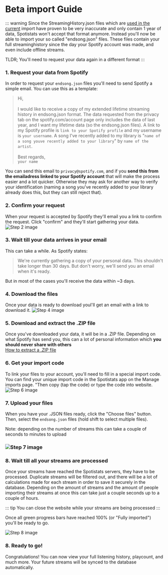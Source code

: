 # Beta import Guide

::: warning
Since the StreamingHistory.json files which are [used in the current](/import/guide#_6-upload-your-files) import have proven to be very inaccurate and only contain 1 year of data, Spotistats won't accept that format anymore. Instead you'll now be able to import your so called "endsong.json" files. These files contain your full streaminghistory since the day your Spotify account was made, and even include offline streams.

TLDR; You'll need to request your data again in a different format
:::

<!-- ::: tip
This header anchors extension is supported by [markdown-it-anchor](https://github.com/valeriangalliat/markdown-it-anchor).

Config reference: [markdown.anchor](../reference/config.md#markdown-anchor)
::: -->

### 1. Request your data from Spotify

In order to request your `endsong.json` files you'll need to send Spotify a simple email. You can use this as a template:

> Hi,
> <br><br> I would like to receive a copy of my extended lifetime streaming history in endsong.json format. The data requested from the privacy tab on the spotify.com/account page only includes the data of last year, and I want my lifetime data (so the endsong.json files). A link to my Spotify profile is `link to your Spotify profile` and my username is `your username`. A song I've recently added to my library is "`name of a song youve recently added to your library`" by `name of the artist`.
> <br><br>Best regards,
> <br>`your name`

You can send this email to `privacy@spotify.com`, and if you **send this from the emailadress linked to your Spotify account** that will make the process easier and a lot quicker. Otherwise they may ask for another way to verify your identification (naming a song you've recently added to your library already does this, but they can still reject that).

### 2. Confirm your request

When your request is accepted by Spotify they'll email you a link to confirm the request. Click "confirm" and they'll start gathering your data.
![Step 2 image](https://media.discordapp.net/attachments/830562126560231464/830562247663288411/step-2.png)

### 3. Wait till your data arrives in your email

This can take a while. As Spotify states:

> We're currently gathering a copy of your personal data. This shouldn't take longer than 30 days. But don't worry, we'll send you an email when it's ready.

But in most of the cases you'll receive the data within ~3 days.

### 4. Download the files

Once your data is ready to download youl'll get an email with a link to download it.
![Step 4 image](https://media.discordapp.net/attachments/830562126560231464/856578846354571324/unknown.png)

### 5. Download and extract the .ZIP file

Once you've downloaded your data, it will be in a .ZIP file. Depending on what Spotify has send you, this can a lot of personal information which **you should never share with others**
<br>
[How to extract a .ZIP file](https://www.youtube.com/watch?v=do3u3tXAbWQ)

### 6. Get your import code

To link your files to your account, you'll need to fill in a special import code. You can find your unique import code in the Spotistats app on the Manage imports page. "Then copy (tap the code) or type the code into website.
![Step 6 image](https://media.discordapp.net/attachments/830562126560231464/830562249177432134/step-4.png)

### 7. Upload your files

When you have your .JSON files ready, click the "Choose files" button. Then, select the `endsong.json` files (hold shift to select multiple files).

Note: depending on the number of streams this can take a couple of
seconds to minutes to upload

### ![Step 7 image](https://media.discordapp.net/attachments/830562126560231464/856580472050286602/unknown.png)

### 8. Wait till all your streams are processed

Once your streams have reached the Spotistats servers, they have to be processed. Duplicate streams will be filtered out, and there will be a lot of calculations made for each stream in order to save it securely in the database. Depending on the amount of streams and the amount of people importing their streams at once this can take just a couple seconds up to a couple of hours.

::: tip
You can close the website while your streams are being processed
:::

Once all green progress bars have reached 100% (or "Fully imported") you'll be ready to go.

![Step 8 image](https://media.discordapp.net/attachments/830562126560231464/856580928582189057/unknown.png)

### 8. Ready to go!

Congratulations! You can now view your full listening history, playcount, and much more. Your future streams will be synced to the database automatically.

